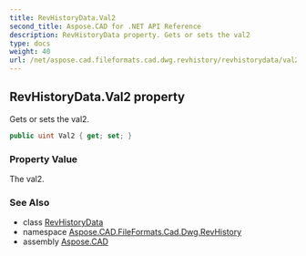 ```yaml
---
title: RevHistoryData.Val2
second_title: Aspose.CAD for .NET API Reference
description: RevHistoryData property. Gets or sets the val2
type: docs
weight: 40
url: /net/aspose.cad.fileformats.cad.dwg.revhistory/revhistorydata/val2/
---
```

## RevHistoryData.Val2 property

Gets or sets the val2.

```csharp
public uint Val2 { get; set; }
```

### Property Value

The val2.

### See Also

* class [RevHistoryData](../)
* namespace [Aspose.CAD.FileFormats.Cad.Dwg.RevHistory](../../revhistorydata/)
* assembly [Aspose.CAD](../../../)


